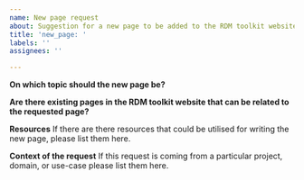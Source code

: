 ```yaml
---
name: New page request
about: Suggestion for a new page to be added to the RDM toolkit website
title: 'new_page: '
labels: ''
assignees: ''

---
```


**On which topic should the new page be?**


**Are there existing pages in the RDM toolkit website that can be related to the requested page?**


**Resources**
If there are there resources that could be utilised for writing the new page, please list them here.

**Context of the request**
If this request is coming from a particular project, domain, or use-case please list them here.
